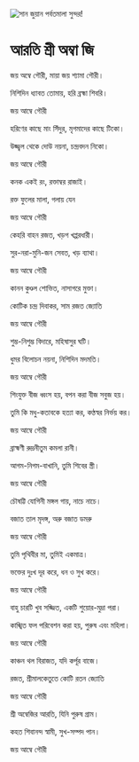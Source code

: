 ![সান জুয়ান পর্বতমালা সুন্দর!](lib/images/img.png "সান জুয়ান পর্বতমালা")

# আরতি শ্রী অম্বা জি

জয় অম্বে গৌরী, মায়া জয় শ্যামা গৌরী।

নিশিদিন ধ্যাবত তোমায়, হরি ব্রহ্মা শিবরি।

জয় আম্বে গৌরী

হরিণের কাছে মাং সিঁদুর, মৃগমাদের কাছে টিকো।

উজ্জ্বল থেকে দোউ নয়না, চন্দ্রবদন নিকো।

জয় আম্বে গৌরী

কনক একই রং, রক্তাম্বর রাজাই।

রক্ত ফুলের মালা, গলায় যেন

জয় আম্বে গৌরী

কেহরি বাহন রজত, খড়গ খপ্পরধারী।

সুর-নরা-মুনি-জন সেবত, খড় ব্যাথা।

জয় আম্বে গৌরী

কানন কুণ্ডল শোভিত, নাসাগরে মুক্তা।

কোটিক চন্দ্র দিবাকর, সাম রজত জ্যোতি

জয় আম্বে গৌরী

শুম্ভ-নিশুম্ভ বিদারে, মহিষাসুর ঘটি।

ধুমর বিলোচন নয়না, নিশিদিন মদমতি।

জয় আম্বে গৌরী

শিংযুক্ত বীজ ধ্বংস হয়, বপন করা বীজ সবুজ হয়।

তুমি কি মধু-কতাবকে হত্যা কর, কণ্ঠস্বর নির্ভয় কর।

জয় আম্বে গৌরী

ব্রাহ্মণী রুদ্রনীতুম কমলা রানী।

আগম-নিগম-বাখানি, তুমি শিবের স্ত্রী।

জয় আম্বে গৌরী

চৌষট্টি যোগিনী মঙ্গল গায়, নাচে নাচে।

বজাত তাল মৃদঙ্গ, অরু বজাত ডমরু

জয় আম্বে গৌরী

তুমি পৃথিবীর মা, তুমিই একমাত্র।

ভক্তের দুঃখ দূর করে, ধন ও সুখ করে।

জয় আম্বে গৌরী

বাহু চারটি খুব সজ্জিত, একটি শুয়োর-মুদ্রা পরা।

কাঙ্খিত ফল পরিবেশন করা হয়, পুরুষ এবং মহিলা।

জয় আম্বে গৌরী

কাঞ্চন থল বিরাজত, যদি কর্পূর বাজে।

রজত, শ্রীমালকেতুতে কোটি রতন জ্যোতি

জয় আম্বে গৌরী

শ্রী অম্বেজির আরতি, যিনি পুরুষ গ্রাম।
 
কহত শিবানন্দ স্বামী, সুখ-সম্পদ পান।

জয় আম্বে গৌরী